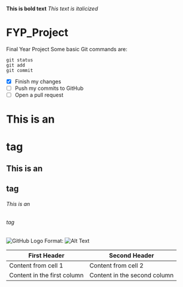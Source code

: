 **This is bold text**
*This text is italicized*
# FYP_Project
Final Year Project
Some basic Git commands are:
```
git status
git add
git commit
```

- [x] Finish my changes
- [ ] Push my commits to GitHub
- [ ] Open a pull request

# This is an <h1> tag
## This is an <h2> tag
###### This is an <h6> tag
  
  ![GitHub Logo](/images/logo.png)
Format: ![Alt Text](url)

First Header | Second Header
------------ | -------------
Content from cell 1 | Content from cell 2
Content in the first column | Content in the second column
